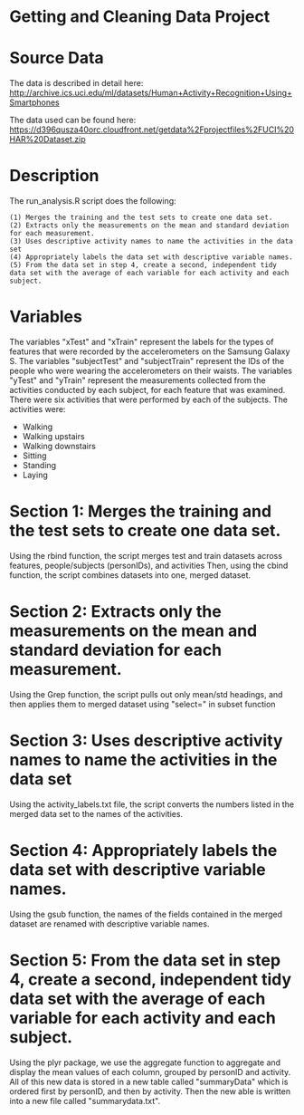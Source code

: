 # Getting and Cleaning Data Project

# Source Data
The data is described in detail here:
http://archive.ics.uci.edu/ml/datasets/Human+Activity+Recognition+Using+Smartphones

The data used can be found here:
https://d396qusza40orc.cloudfront.net/getdata%2Fprojectfiles%2FUCI%20HAR%20Dataset.zip


# Description
The run_analysis.R script does the following:

    (1) Merges the training and the test sets to create one data set.
    (2) Extracts only the measurements on the mean and standard deviation for each measurement. 
    (3) Uses descriptive activity names to name the activities in the data set
    (4) Appropriately labels the data set with descriptive variable names. 
    (5) From the data set in step 4, create a second, independent tidy data set with the average of each variable for each activity and each subject.

# Variables

The variables "xTest" and "xTrain" represent the labels for the types of features that were recorded by the accelerometers on the Samsung Galaxy S.
The variables "subjectTest" and "subjectTrain" represent the IDs of the people who were wearing the accelerometers on their waists.
The variables "yTest" and "yTrain" represent the measurements collected from the activities conducted by each subject, for each feature that was examined. There were six activities that were performed by each of the subjects. The activities were:
* Walking
* Walking upstairs
* Walking downstairs
* Sitting
* Standing
* Laying

# Section 1: Merges the training and the test sets to create one data set.

Using the rbind function, the script merges test and train datasets across features, people/subjects (personIDs), and activities
Then, using the cbind function, the script combines datasets into one, merged dataset.

# Section 2: Extracts only the measurements on the mean and standard deviation for each measurement. 

Using the Grep function, the script pulls out only mean/std headings, and then applies them to merged dataset using "select=" in subset function


# Section 3: Uses descriptive activity names to name the activities in the data set
Using the activity_labels.txt file, the script converts the numbers listed in the merged data set to the names of the activities.


# Section 4: Appropriately labels the data set with descriptive variable names. 
Using the gsub function, the names of the fields contained in the merged dataset are renamed with descriptive variable names.

# Section 5: From the data set in step 4, create a second, independent tidy data set with the average of each variable for each activity and each subject.
Using the plyr package, we use the aggregate function to aggregate and display the mean values of each column, grouped by personID and activity. 
All of this new data is stored in a new table called "summaryData" which is ordered first by personID, and then by activity. 
Then the new able is written into a new file called "summarydata.txt".

